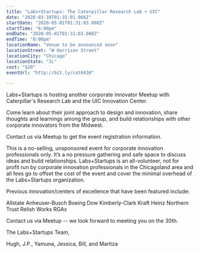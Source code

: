 ```yaml
---
title: "Labs+Startups: The Caterpillar Research Lab + UIC"
date: "2020-03-10T01:35:01.966Z"
startDate: "2020-05-01T01:31:03.000Z"
startTime: "6:00pm"
endDate: "2020-05-01T01:31:03.000Z"
endTime: "8:00pm"
locationName: "Venue to be announced soon"
locationStreet: "W Harrison Street"
locationCity: "Chicago"
locationState: "IL"
cost: "$20"
eventUrl: "http://bit.ly/cat0430"

---
```


Labs+Startups is hosting another corporate innovator Meetup with Caterpillar's Research Lab and the UIC Innovation Center.

Come learn about their joint approach to design and innovation, share thoughts and learnings among the group, and build relationships with other corporate innovators from the Midwest.

Contact us via Meetup to get the event registration information.

This is a no-selling, unsponsored event for corporate innovation professionals only. It’s a no pressure gathering and safe space to discuss ideas and build relationships. Labs+Startups is an all-volunteer, not for profit run by corporate innovation professionals in the Chicagoland area and all fees go to offset the cost of the event and cover the minimal overhead of the Labs+Startups organization.

Previous innovation/centers of excellence that have been featured include:

Allstate
Anheuser-Busch
Boeing
Dow
Kimberly-Clark
Kraft Heinz
Northern Trust
Relish Works
RGAx

Contact us via Meetup -- we look forward to meeting you on the 30th.

The Labs+Startups Team,

Hugh, J.P., Yamuna, Jessica, Bill, and Maritza

